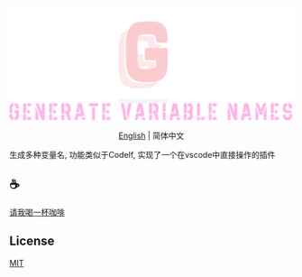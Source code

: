 <p align="center">
<img height="200" src="./assets/kv.png" alt="to unocss">
</p>
<p align="center"> <a href="./README.md">English</a> | 简体中文</p>

生成多种变量名, 功能类似于CodeIf, 实现了一个在vscode中直接操作的插件

## :coffee:

[请我喝一杯咖啡](https://github.com/Simon-He95/sponsor)

## License

[MIT](./license)
